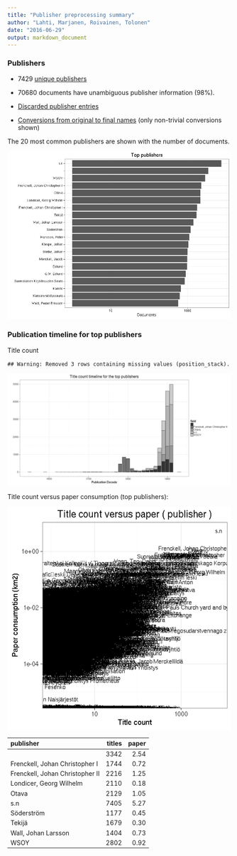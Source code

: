 ```yaml
---
title: "Publisher preprocessing summary"
author: "Lahti, Marjanen, Roivainen, Tolonen"
date: "2016-06-29"
output: markdown_document
---
```



### Publishers

 * 7429 [unique publishers](output.tables/publisher_accepted.csv)

 * 70680 documents have unambiguous publisher information (98%). 

 * [Discarded publisher entries](output.tables/publisher_discarded.csv)

 * [Conversions from original to final names](output.tables/publisher_conversion_nontrivial.csv) (only non-trivial conversions shown)


The 20 most common publishers are shown with the number of documents. 

![plot of chunk summarypublisher2](figure/summarypublisher2-1.png)

### Publication timeline for top publishers

Title count


```
## Warning: Removed 3 rows containing missing values (position_stack).
```

![plot of chunk summaryTop10pubtimeline](figure/summaryTop10pubtimeline-1.png)



Title count versus paper consumption (top publishers):

![plot of chunk publishertitlespapers](figure/publishertitlespapers-1.png)

|publisher                       | titles| paper|
|:-------------------------------|------:|-----:|
|                                |   3342|  2.54|
|Frenckell, Johan Christopher I  |   1744|  0.72|
|Frenckell, Johan Christopher II |   2216|  1.25|
|Londicer, Georg Wilhelm         |   2110|  0.18|
|Otava                           |   2129|  1.05|
|s.n                             |   7405|  5.27|
|Söderström                      |   1177|  0.45|
|Tekijä                          |   1679|  0.30|
|Wall, Johan Larsson             |   1404|  0.73|
|WSOY                            |   2802|  0.92|
